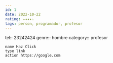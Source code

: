 ```yaml
---
id: 1
date: 2022-10-22
rating: ✦✦✦✦☆
tags: person, programador, profesor
---
```


tel:: 23242424
genre:: hombre
category:: profesor


```button
name Haz Click
type link
action https://google.com
```
